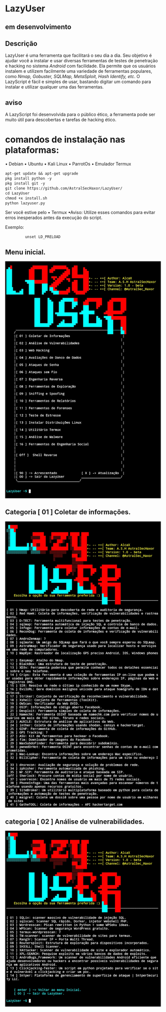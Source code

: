 # LazyUser

## em desenvolvimento


## Descrição
LazyUser é uma ferramenta que facilitará o seu dia a dia. Seu objetivo é ajudar você a instalar e usar diversas ferramentas de testes de penetração e hacking no sistema *Android* com facilidade. Ela permite que os usuários instalem e utilizem facilmente uma variedade de ferramentas populares, como *Nmap, Gobuster, SQLMap, MetaSploit, Hash Identify, etc*. 
O LazyScript é fácil e simples de usar, bastando digitar um comando para instalar e utilizar qualquer uma das ferramentas.
## aviso
A LazyScript foi desenvolvida para o público ético, a ferramenta pode ser muito útil para descobertas e tarefas de hacking ético. 

# comandos de instalação nas plataformas:
• Debian
• Ubuntu
• Kali Linux
• ParrotOs
• Emulador Termux
```
apt-get update && apt-get upgrade
pkg install python -y
pkg install git -y
git clone https://github.com/AstralSecHaxor/LazyUser/
cd LazyUser
chmod +x install.sh
python lazyuser.py
```
 Ser você estive pelo • Termux 
 •Aviso: Utilize esses comandos para evitar erros inesperados antes da execução do script.
 
 Exemplo:
```      termux-chroot
         unset LD_PRELOAD 
```
## Menu inicial.
![Imagem - Menu Inicial](Imagens/Tela_inicial.jpg)

## Categoria [ 01 ] Coletar de informações.
![Tópico - Coletar de informações](Imagens/category_coleta_infox.jpg)

## categoria [ 02 ] Análise de vulnerabilidades.
![Tópico  - análise de vulnerabilidades](Imagens/category_analise_vulns.jpg)